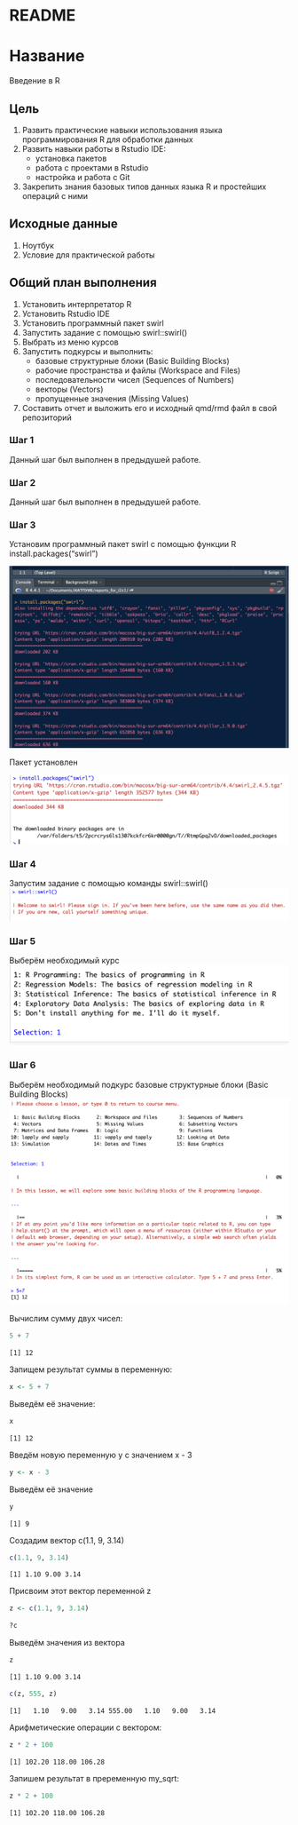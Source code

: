 # README


# Название

Введение в R

## Цель

1.  Развить практические навыки использования языка программирования R
    для обработки данных
2.  Развить навыки работы в Rstudio IDE:
    -   установка пакетов
    -   работа с проектами в Rstudio
    -   настройка и работа с Git
3.  Закрепить знания базовых типов данных языка R и простейших операций
    с ними

## Исходные данные

1.  Ноутбук
2.  Условие для практической работы

## Общий план выполнения

1.  Установить интерпретатор R
2.  Установить Rstudio IDE
3.  Установить программный пакет swirl
4.  Запустить задание с помощью swirl::swirl()
5.  Выбрать из меню курсов
6.  Запустить подкурсы и выполнить:
    -   базовые структурные блоки (Basic Building Blocks)
    -   рабочие пространства и файлы (Workspace and Files)
    -   последовательности чисел (Sequences of Numbers)
    -   векторы (Vectors)
    -   пропущенные значения (Missing Values)
7.  Составить отчет и выложить его и исходный qmd/rmd файл в свой
    репозиторий

### Шаг 1

Данный шаг был выполнен в предыдушей работе.

### Шаг 2

Данный шаг был выполнен в предыдушей работе.

### Шаг 3

Установим программный пакет swirl с помощью функции R
install.packages(“swirl”)

![](../img/img2_1.png)

Пакет установлен

![](../img/img2_2.png)

### Шаг 4

Запустим задание с помощью команды swirl::swirl() ![](../img/img2_3.png)

### Шаг 5

Выберём необходимый курс ![](../img/img2_4.png)

### Шаг 6

Выберём необходимый подкурс базовые структурные блоки (Basic Building
Blocks) ![](../img/img2_5.png)

Вычислим сумму двух чисел:

``` r
5 + 7
```

    [1] 12

Запищем результат суммы в переменную:

``` r
x <- 5 + 7
```

Выведём её значение:

``` r
x
```

    [1] 12

Введём новую переменную y с значением x - 3

``` r
y <- x - 3
```

Выведём её значение

``` r
y
```

    [1] 9

Создадим вектор с(1.1, 9, 3.14)

``` r
c(1.1, 9, 3.14)
```

    [1] 1.10 9.00 3.14

Присвоим этот вектор переменной z

``` r
z <- c(1.1, 9, 3.14)
```

``` r
?c
```

Выведём значения из вектора

``` r
z
```

    [1] 1.10 9.00 3.14

``` r
c(z, 555, z)
```

    [1]   1.10   9.00   3.14 555.00   1.10   9.00   3.14

Арифметические операции с вектором:

``` r
z * 2 + 100
```

    [1] 102.20 118.00 106.28

Запишем результат в преременную my_sqrt:

``` r
z * 2 + 100
```

    [1] 102.20 118.00 106.28
